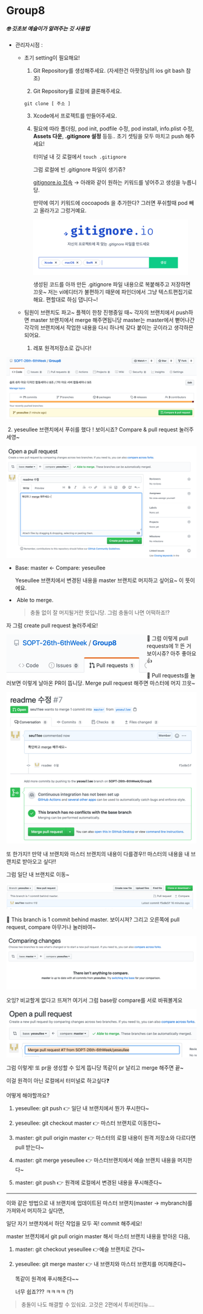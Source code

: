 # Group8
##### 🤓 깃초보 예슬이가 알려주는 깃 사용법

- 관리자시점 : 

  - 초기 setting이 필요해요!

    1. Git Repository를 생성해주세요. (자세한건 아팟장님의 ios git bash 참조)

    2. Git Repository를 로컬에 클론해주세요.  

    <code>git clone [ 주소 ]</code>

    3. Xcode에서 프로젝트를 만들어주세요.

    4. 필요에 따라 폴더링, pod init, podfile 수정, pod install, info.plist 수정, **Assets 다운**, **.gitignore 설정** 등등.. 초기 셋팅을 모두 마치고 push 해주세요! 

       [^.gitignore란?]: 저장소에 업로드하지 않을 파일의 규칙을 정의하는 파일

       터미널 내 깃 로컬에서 <code>touch .gitignore</code>

       그럼 로컬에 빈 .gitignore 파일이 생기쥬?

       [gitignore.io 접속](https://www.toptal.com/developers/gitignore) → 아래와 같이 원하는 키워드를 넣어주고 생성을 누릅니당.

       만약에 여기 키워드에 cocoapods 을 추가한다? 그러면 푸쉬할때 pod 빼고 올라가고 그렁거예요.
       
       <img src="./img/ignore.png" alt="ignore" align = "center" style="zoom:40%;" />			
           
       
       생성된 코드를 아까 만든 .gitignore 파일 내용으로 복붙해주고 저장하면 끄읏~ 저는 vi에디터가 불편하기 때문에 파인더에서 그냥 텍스트편집기로 해요. 편할대로 하심 댑니다~!
  
  - 팀원이 브랜치도 파고~ 플젝이 한창 진행중일 때~ 각자의 브랜치에서 push하면 master 브랜치에서 merge 해주면됩니당 master는 master에서 뻗어나간 각각의 브랜치에서 작업한 내용을 다시 하나씩 갖다 붙이는 곳이라고 생각하믄 되어요.

    1. 레포 원격저장소로 갑니다!

<img src="./img/pullRequest.png" alt="pullRequest" style="zoom:50%;" />

​				2. yeseullee 브랜치에서 푸쉬를 했다 ! 보이시죠? Compare & pull request 눌러주세영~

![createPR](./img/createPR.png)

   - Base: master <- Compare: yeseullee

     Yeseullee 브랜치에서 변경된 내용을 master 브랜치로 머지하고 싶어요~ 이 뜻이에요.

   - ​	Able to merge.

     > 충돌 없이 잘 머지될거란 뜻입니당.  그럼 충돌이 나면 어떡하죠⁉️ 

   자 그럼 create pull request 눌러주세요!

<img src="./img/newPR.png" alt="newPR" style="zoom:50%;" align="left" />

 🔼 그럼 이렇게 pull requests에 1! 뜬 거 보이시쥬? 아주 좋아요👍

 🔽 Pull requests를 눌러보면 이렇게 날아온 PR이 뜹니당. Merge pull request 해주면 마스터에 머지 끄읏~

![merge](./img/merge.png)

   또 한가지!! 만약 내 브랜치와 마스터 브랜치의 내용이 다를경우!! 마스터의 내용을 내 브랜치로 받아오고 싶다!!

   그럼 일단 내 브랜치로 이동~

<img src="./img/branchCompare.png" alt="branchCompare" style="zoom:50%;" />

   🔼 This branch is 1 commit behind master. 보이시져? 그리고 오른쪽에 pull request, compare 아무거나 눌러바여~

<img src="./img/nothing.png" alt="nothing" style="zoom:50%;" />

   오잉? 비교할게 없다고 뜨져?! 여기서 그럼 base랑 compare를 서로 바꿔볼게요

<img src="./img/br-pr.png" alt="br-pr" style="zoom:50%;" />

   그럼 이렇게! 또 pr을 생성할 수 있게 뜹니당 똑같이 pr 날리고 merge 해주면 끝~

   이걸 원격이 아닌 로컬에서 터미널로 하고싶다❓

   어떻게 해야할까요? 

1. yeseullee: git push 👉  일단 내 브랜치에서 뭔가 푸시한다~

2. yeseullee: git checkout master 👉  마스터 브랜치로 이동한다~ 

3. master: git pull origin master 👉  마스터의 로컬 내용이 원격 저장소와 다르다면 pull 받는다~

4. master: git merge yeseullee 👉  마스터브랜치에서 예슬 브랜치 내용을 머지한다~
5. master: git push 👉  원격에 로컬에서 변경된 내용을 푸시해준다~

<hr>

   이와 같은 방법으로 내 브랜치에 업데이트된 마스터 브랜치(master -> mybranch)를 가져와서 머지하고 싶다면,

   일단 자기 브랜치에서 하던 작업을 모두 꼭! commit 해주세요! 

   master 브랜치에서 git pull origin master 해서 마스터 브랜치 내용을 받아온 다음,

1. master: git checkout yeseullee 👉예슬 브랜치로 간다~

2. yeseullee: git merge master 👉 내 브랜치와 마스터 브랜치를 머지해준다~

   똑같이 원격에 푸시해준다~~

   너무 쉽죠??? ㅋㅋㅋㅋ (?)

> 충돌이 나도 해결할 수 있숴요. 고것은 2편에서 투비컨티뉴....


​       
